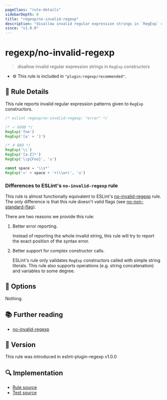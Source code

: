 ```yaml
---
pageClass: "rule-details"
sidebarDepth: 0
title: "regexp/no-invalid-regexp"
description: "disallow invalid regular expression strings in `RegExp` constructors"
since: "v1.0.0"
---
```

# regexp/no-invalid-regexp

> disallow invalid regular expression strings in `RegExp` constructors

- :gear: This rule is included in `"plugin:regexp/recommended"`.

## :book: Rule Details

This rule reports invalid regular expression patterns given to `RegExp` constructors.

<eslint-code-block>

```js
/* eslint regexp/no-invalid-regexp: "error" */

/* ✓ GOOD */
RegExp('foo')
RegExp('[a' + ']')

/* ✗ BAD */
RegExp('\\')
RegExp('[a-Z]*')
RegExp('\\p{Foo}', 'u')

const space = '\\s*'
RegExp('=' + space + '+(\\w+)', 'u')
```

</eslint-code-block>

### Differences to ESLint's `no-invalid-regexp` rule

This rule is almost functionally equivalent to ESLint's [no-invalid-regexp] rule. The only difference is that this rule doesn't valid flags (see [no-non-standard-flag](./no-non-standard-flag.html)).

There are two reasons we provide this rule:

1. Better error reporting.

    Instead of reporting the whole invalid string, this rule will try to report the exact position of the syntax error.

2. Better support for complex constructor calls.

    ESLint's rule only validates `RegExp` constructors called with simple string literals. This rule also supports operations (e.g. string concatenation) and variables to some degree.

## :wrench: Options

Nothing.

## :books: Further reading

- [no-invalid-regexp]

[no-invalid-regexp]: https://eslint.org/docs/rules/no-invalid-regexp

## :rocket: Version

This rule was introduced in eslint-plugin-regexp v1.0.0

## :mag: Implementation

- [Rule source](https://github.com/ota-meshi/eslint-plugin-regexp/blob/master/lib/rules/no-invalid-regexp.ts)
- [Test source](https://github.com/ota-meshi/eslint-plugin-regexp/blob/master/tests/lib/rules/no-invalid-regexp.ts)
